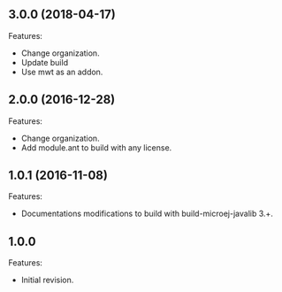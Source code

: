 <!--
 Markdown
 
 Copyright 2016-2018 IS2T. All rights reserved.
 For demonstration purpose only.
 IS2T PROPRIETARY. Use is subject to license terms.
-->

## 3.0.0 (2018-04-17)
Features:
  - Change organization.
  - Update build
  - Use mwt as an addon.

## 2.0.0 (2016-12-28)
Features:
  - Change organization.
  - Add module.ant to build with any license.

## 1.0.1 (2016-11-08)
Features:
  - Documentations modifications to build with build-microej-javalib 3.+.
  
## 1.0.0
Features:
  - Initial revision.
